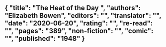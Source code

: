 {
 "title": "The Heat of the Day ",
 "authors": "Elizabeth Bowen",
 "editors": "",
 "translator": "",
 "date": "2020-06-20",
 "rating": "",
 "re-read": "",
 "pages": "389",
 "non-fiction": "",
 "comic": "",
 "published": "1948"
}
---

